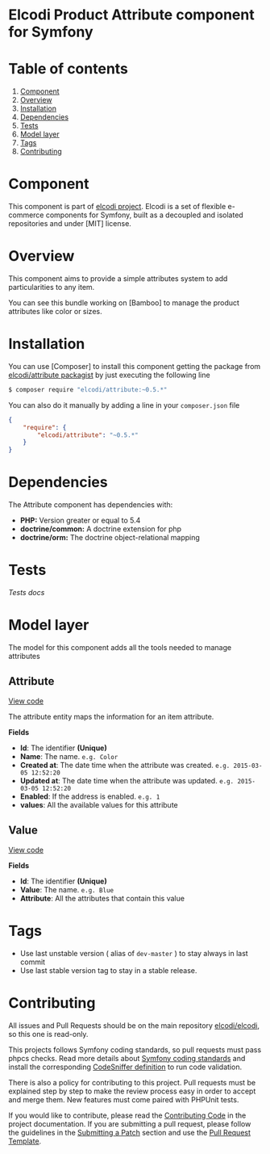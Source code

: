 Elcodi Product Attribute component for Symfony
===============================================

# Table of contents

1. [Component](#component)
1. [Overview](#overview)
1. [Installation](#installation)
1. [Dependencies](#dependencies)
1. [Tests](#tests)
1. [Model layer](#model-layer)
1. [Tags](#tags)
1. [Contributing](#contributing)

# Component

This component is part of [elcodi project](https://github.com/elcodi).
Elcodi is a set of flexible e-commerce components for Symfony, built as a
decoupled and isolated repositories and under [MIT] license.

# Overview

This component aims to provide a simple attributes system to add particularities
to any item.

You can see this bundle working on [Bamboo] to manage the product attributes
like color or sizes.

# Installation

You can use [Composer] to install this component getting the package from
[elcodi/attribute packagist](https://packagist.org/packages/elcodi/attribute)
by just executing the following line

``` bash
$ composer require "elcodi/attribute:~0.5.*"
```

You can also do it manually by adding a line in your `composer.json` file


``` json
{
    "require": {
        "elcodi/attribute": "~0.5.*"
    }
}

```

# Dependencies

The Attribute component has dependencies with:
- **PHP:** Version greater or equal to 5.4
- **doctrine/common:** A doctrine extension for php
- **doctrine/orm:** The doctrine object-relational mapping

# Tests

*Tests docs*

# Model layer

The model for this component adds all the tools needed to manage attributes

## Attribute

[View code](https://github.com/elcodi/Attribute/blob/master/Entity/Attribute.php)

The attribute entity maps the information for an item attribute.

**Fields**
- **Id**: The identifier **(Unique)**
- **Name**: The name. `e.g. Color`
- **Created at**: The date time when the attribute was created. `e.g. 2015-03-05
12:52:20`
- **Updated at**: The date time when the attribute was updated. `e.g. 2015-03-05
12:52:20`
- **Enabled**: If the address is enabled. `e.g. 1`
- **values**: All the available values for this attribute

## Value

[View code](https://github.com/elcodi/Attribute/blob/master/Entity/Value.php)

**Fields**
- **Id**: The identifier **(Unique)**
- **Value**: The name. `e.g. Blue`
- **Attribute**: All the attributes that contain this value

# Tags

* Use last unstable version ( alias of `dev-master` ) to stay always in last commit
* Use last stable version tag to stay in a stable release.

# Contributing

All issues and Pull Requests should be on the main repository
[elcodi/elcodi](https://github.com/elcodi/elcodi), so this one is read-only.

This projects follows Symfony coding standards, so pull requests must pass phpcs
checks. Read more details about
[Symfony coding standards](http://symfony.com/doc/current/contributing/code/standards.html)
and install the corresponding [CodeSniffer definition](https://github.com/escapestudios/Symfony2-coding-standard)
to run code validation.

There is also a policy for contributing to this project. Pull requests must
be explained step by step to make the review process easy in order to
accept and merge them. New features must come paired with PHPUnit tests.

If you would like to contribute, please read the [Contributing Code][1] in the project
documentation. If you are submitting a pull request, please follow the guidelines
in the [Submitting a Patch][2] section and use the [Pull Request Template][3].

[1]: http://symfony.com/doc/current/contributing/code/index.html
[2]: http://symfony.com/doc/current/contributing/code/patches.html#check-list
[3]: http://symfony.com/doc/current/contributing/code/patches.html#make-a-pull-request
